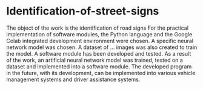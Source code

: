 # Identification-of-street-signs

The object of the work is the identification of road signs
For the practical implementation of software modules, the Python language and the Google Colab integrated development environment were chosen. A specific neural network model was chosen. A dataset of ... images was also created to train the model. A software module has been developed and tested.
As a result of the work, an artificial neural network model was trained, tested on a dataset and implemented into a software module. The developed program in the future, with its development, can be implemented into various vehicle management systems and driver assistance systems.


